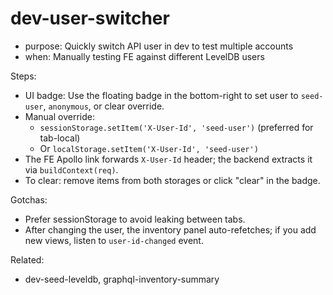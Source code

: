 # dev-user-switcher

- purpose: Quickly switch API user in dev to test multiple accounts
- when: Manually testing FE against different LevelDB users

Steps:
- UI badge: Use the floating badge in the bottom-right to set user to `seed-user`, `anonymous`, or clear override.
- Manual override:
  - `sessionStorage.setItem('X-User-Id', 'seed-user')` (preferred for tab-local)
  - Or `localStorage.setItem('X-User-Id', 'seed-user')`
- The FE Apollo link forwards `X-User-Id` header; the backend extracts it via `buildContext(req)`.
- To clear: remove items from both storages or click "clear" in the badge.

Gotchas:
- Prefer sessionStorage to avoid leaking between tabs.
- After changing the user, the inventory panel auto-refetches; if you add new views, listen to `user-id-changed` event.

Related:
- dev-seed-leveldb, graphql-inventory-summary
